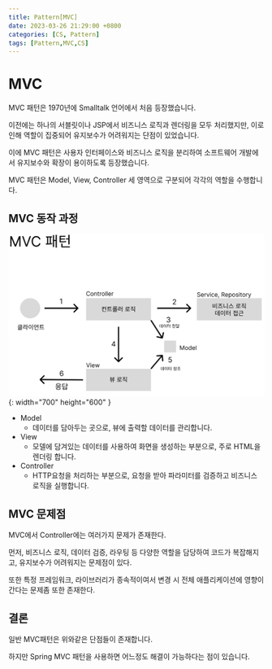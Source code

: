 ```yaml
---
title: Pattern[MVC]
date: 2023-03-26 21:29:00 +0800
categories: [CS, Pattern]
tags: [Pattern,MVC,CS]
---
```

# MVC
MVC 패턴은 1970년에 Smalltalk 언어에서 처음 등장했습니다.<br/>

이전에는 하나의 서블릿이나 JSP에서 비즈니스 로직과 렌더링을 모두 처리했지만, 이로 인해 역할이 집중되어 유지보수가 어려워지는 단점이 있었습니다.<br/>

이에 MVC 패턴은 사용자 인터페이스와 비즈니스 로직을 분리하여 소프트웨어 개발에서 유지보수와 확장이 용이하도록 등장했습니다.<br/>

MVC 패턴은 Model, View, Controller 세 영역으로 구분되어 각각의 역할을 수행합니다.

## MVC 동작 과정
![design-mvc-pattern-png](/assets/img/spring/design-mvc-pattern.png){: width="700" height="600" }
- Model
    - 데이터를 담아두는 곳으로, 뷰에 출력할 데이터를 관리합니다.
- View
    - 모델에 담겨있는 데이터를 사용하여 화면을 생성하는 부분으로, 주로 HTML을 렌더링 합니다.
- Controller
    - HTTP요청을 처리하는 부분으로, 요청을 받아 파라미터를 검증하고 비즈니스 로직을 실행합니다.

## MVC 문제점
MVC에서 Controller에는 여러가지 문제가 존재한다.<br/>

먼저, 비즈니스 로직, 데이터 검증, 라우팅 등 다양한 역할을 담당하여 코드가 복잡해지고, 유지보수가 어려워지는 문제점이 있다.<br/>

또한 특정 프레임워크, 라이브러리가 종속적이여서 변경 시 전체 애플리케이션에 영향이 간다는 문제좀 또한 존재한다.<br/>

## 결론
일반 MVC패턴은 위와같은 단점들이 존재합니다. 

하지만 Spring MVC 패턴을 사용하면 어느정도 해결이 가능하다는 점이 있습니다.


